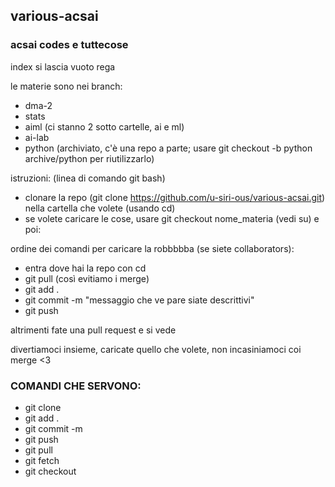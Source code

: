 ## various-acsai
### acsai codes e tuttecose

index si lascia vuoto rega

le materie sono nei branch:
- dma-2
- stats
- aiml (ci stanno 2 sotto cartelle, ai e ml)
- ai-lab
- python (archiviato, c'è una repo a parte; usare git checkout -b python archive/python per riutilizzarlo)

istruzioni: (linea di comando git bash)
- clonare la repo (git clone https://github.com/u-siri-ous/various-acsai.git) nella cartella che volete (usando cd)
- se volete caricare le cose, usare git checkout nome_materia (vedi su) e poi:

ordine dei comandi per caricare la robbbbba (se siete collaborators): 
- entra dove hai la repo con cd
- git pull (così evitiamo i merge)
- git add .
- git commit -m "messaggio che ve pare siate descrittivi"
- git push

altrimenti fate una pull request e si vede

divertiamoci insieme, caricate quello che volete, non incasiniamoci coi merge <3

### COMANDI CHE SERVONO:
- git clone
- git add .
- git commit -m 
- git push
- git pull
- git fetch
- git checkout
